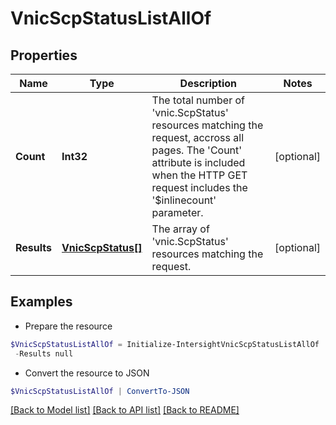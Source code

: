# VnicScpStatusListAllOf
## Properties

Name | Type | Description | Notes
------------ | ------------- | ------------- | -------------
**Count** | **Int32** | The total number of &#39;vnic.ScpStatus&#39; resources matching the request, accross all pages. The &#39;Count&#39; attribute is included when the HTTP GET request includes the &#39;$inlinecount&#39; parameter. | [optional] 
**Results** | [**VnicScpStatus[]**](VnicScpStatus.md) | The array of &#39;vnic.ScpStatus&#39; resources matching the request. | [optional] 

## Examples

- Prepare the resource
```powershell
$VnicScpStatusListAllOf = Initialize-IntersightVnicScpStatusListAllOf  -Count null `
 -Results null
```

- Convert the resource to JSON
```powershell
$VnicScpStatusListAllOf | ConvertTo-JSON
```

[[Back to Model list]](../README.md#documentation-for-models) [[Back to API list]](../README.md#documentation-for-api-endpoints) [[Back to README]](../README.md)

